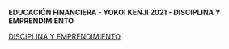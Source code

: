 **EDUCACIÓN FINANCIERA - YOKOI KENJI 2021 - DISCIPLINA Y EMPRENDIMIENTO**

[DISCIPLINA Y EMPRENDIMIENTO](https://www.youtube.com/watch?v=g_v1ipHSQa0)